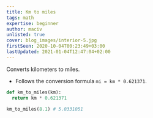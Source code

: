 ```yaml
---
title: Km to miles
tags: math
expertise: beginner
author: maciv
unlisted: true
cover: blog_images/interior-5.jpg
firstSeen: 2020-10-04T00:23:49+03:00
lastUpdated: 2021-01-04T12:47:04+02:00
---
```


Converts kilometers to miles.

- Follows the conversion formula `mi = km * 0.621371`.

```py
def km_to_miles(km):
  return km * 0.621371
```

```py
km_to_miles(8.1) # 5.0331051
```
